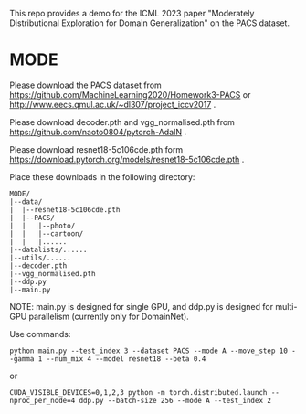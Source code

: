 This repo provides a demo for the ICML 2023 paper "Moderately Distributional Exploration for Domain Generalization" on the PACS dataset.


# MODE

Please download the PACS dataset from https://github.com/MachineLearning2020/Homework3-PACS or http://www.eecs.qmul.ac.uk/~dl307/project_iccv2017 .

Please download decoder.pth and vgg_normalised.pth from https://github.com/naoto0804/pytorch-AdaIN .

Please download resnet18-5c106cde.pth form https://download.pytorch.org/models/resnet18-5c106cde.pth .

Place these downloads in the following directory:

```
MODE/
|--data/
|  |--resnet18-5c106cde.pth
|  |--PACS/
|  |   |--photo/
|  |   |--cartoon/
|  |   |......
|--datalists/......
|--utils/......
|--decoder.pth
|--vgg_normalised.pth
|--ddp.py
|--main.py

```

NOTE: main.py is designed for single GPU, and ddp.py is designed for multi-GPU parallelism (currently only for DomainNet). 

Use commands:
```
python main.py --test_index 3 --dataset PACS --mode A --move_step 10 --gamma 1 --num_mix 4 --model resnet18 --beta 0.4
```

or

```
CUDA_VISIBLE_DEVICES=0,1,2,3 python -m torch.distributed.launch --nproc_per_node=4 ddp.py --batch-size 256 --mode A --test_index 2
```
